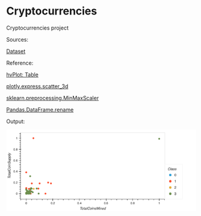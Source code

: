 # Cryptocurrencies
Cryptocurrencies project

Sources: 

[Dataset](https://min-api.cryptocompare.com/data/all/coinlist)

Reference:

[hvPlot: Table](https://hvplot.holoviz.org/reference/pandas/table.html#table)

[plotly.express.scatter_3d](https://plotly.com/python-api-reference/generated/plotly.express.scatter_3d.html#plotly-express-scatter-3d)

[sklearn.preprocessing.MinMaxScaler](https://scikit-learn.org/stable/modules/generated/sklearn.preprocessing.MinMaxScaler.html#sklearn.preprocessing.MinMaxScaler.fit_transform)

[Pandas.DataFrame.rename](https://pandas.pydata.org/docs/reference/api/pandas.DataFrame.rename.html)

Output:

![1.png](resource/1.png)